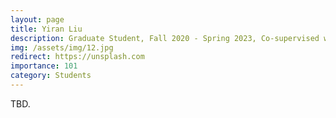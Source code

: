 ```yaml
---
layout: page
title: Yiran Liu
description: Graduate Student, Fall 2020 - Spring 2023, Co-supervised with Prof. Yang Wu and Prof. Xin Feng. <br> Next Stop&#58; Beijing University of Posts and Telecommunications, PhD Student.
img: /assets/img/12.jpg
redirect: https://unsplash.com
importance: 101
category: Students
---
```


TBD.
